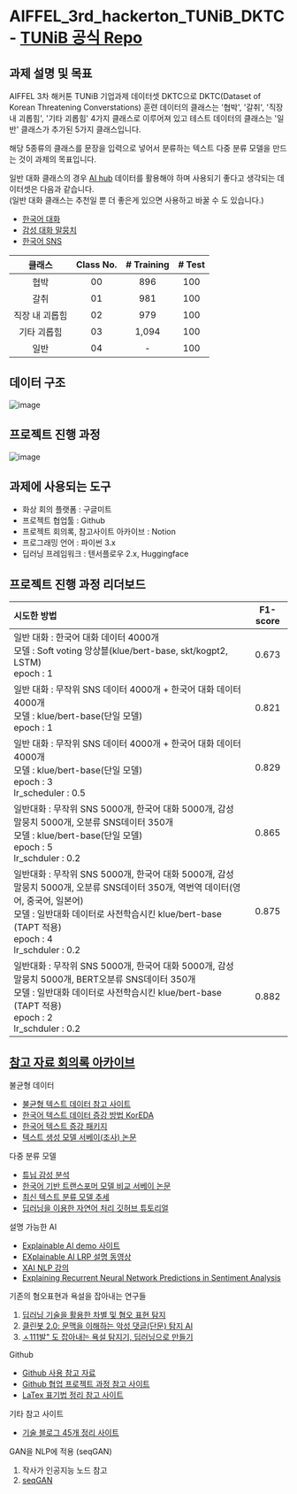 # AIFFEL_3rd_hackerton_TUNiB_DKTC - [TUNiB 공식 Repo](https://github.com/tunib-ai/DKTC)
## 과제 설명 및 목표
AIFFEL 3차 해커톤 TUNiB 기업과제 데이터셋 DKTC으로 DKTC(Dataset of Korean Threatening Converstations)
훈련 데이터의 클래스는 '협박', '갈취', '직장 내 괴롭힘', '기타 괴롭힘' 4가지 클래스로 이루어져 있고 테스트 데이터의 클래스는 '일반' 클래스가 추가된 5가지 클래스입니다.

해당 5종류의 클래스를 문장을 입력으로 넣어서 분류하는 텍스트 다중 분류 모델을 만드는 것이 과제의 목표입니다.

일반 대화 클래스의 경우 [AI hub](https://aihub.or.kr/aihub-data/natural-language/about) 데이터를 활용해야 하며 사용되기 좋다고 생각되는 데이터셋은 다음과 같습니다.  
(일반 대화 클래스는 추천일 뿐 더 좋은게 있으면 사용하고 바꿀 수 도 있습니다.)
- [한국어 대화](https://aihub.or.kr/aidata/85)
- [감성 대화 말뭉치](https://aihub.or.kr/aidata/7978)
- [한국어 SNS](https://aihub.or.kr/aidata/30718)

|클래스|Class No.|# Training|# Test |
|:----:|:------:|:------:|:------------:|
|협박 |00| 896    | 100   |
|갈취  |01|981     | 100 |
|직장 내 괴롭힘  |02|979     |100|
|기타 괴롭힘 |03|1,094      |100|
|일반 |04| - |100|

## 데이터 구조
![image](https://user-images.githubusercontent.com/42150335/149441163-7728a543-5dbd-4fb6-b12f-cae5fc79c6fe.png)

## 프로젝트 진행 과정
![image](https://user-images.githubusercontent.com/51338268/150277973-96b1e4b7-d235-420e-b559-7fee01e9dacf.png)

## 과제에 사용되는 도구
- 화상 회의 플랫폼 : 구글미트
- 프로젝트 협업툴 : Github
- 프로젝트 회의록, 참고사이트 아카이브 : Notion
- 프로그래밍 언어 : 파이썬 3.x
- 딥러닝 프레임워크 : 텐서플로우 2.x, Huggingface

## 프로젝트 진행 과정 리더보드
|시도한 방법|F1-score|
|:-|:-:|
|일반 대화 : 한국어 대화 데이터 4000개 </br> 모델 : Soft voting 앙상블(klue/bert-base, skt/kogpt2, LSTM) </br> epoch : 1|0.673|
|일반 대화 : 무작위 SNS 데이터 4000개 + 한국어 대화 데이터 4000개 </br> 모델 : klue/bert-base(단일 모델) </br> epoch : 1|0.821|
|일반 대화 : 무작위 SNS 데이터 4000개 + 한국어 대화 데이터 4000개 </br> 모델 : klue/bert-base(단일 모델) </br> epoch : 3 </br> lr_scheduler : 0.5|0.829|
|일반대화 : 무작위 SNS 5000개, 한국어 대화 5000개, 감성 말뭉치 5000개, 오분류 SNS데이터 350개 </br> 모델 : klue/bert-base(단일 모델) </br> epoch : 5 </br> lr_schduler : 0.2|0.865|
|일반대화 : 무작위 SNS 5000개, 한국어 대화 5000개, 감성 말뭉치 5000개, 오분류 SNS데이터 350개, 역번역 데이터(영어, 중국어, 일본어) </br> 모델 : 일반대화 데이터로 사전학습시킨 klue/bert-base (TAPT 적용) </br> epoch : 4 </br> lr_schduler : 0.2|0.875|
|일반대화 : 무작위 SNS 5000개, 한국어 대화 5000개, 감성 말뭉치 5000개, BERT오분류 SNS데이터 350개 </br> 모델 : 일반대화 데이터로 사전학습시킨 klue/bert-base (TAPT 적용) </br> epoch : 2 </br> lr_schduler : 0.2|0.882|

## [참고 자료 회의록 아카이브](https://www.notion.so/modulabs/X-AI-6bac1355f3ae449eb339ce870a488675)

불균형 데이터
- [불균형 텍스트 데이터 참고 사이트](https://d2.naver.com/helloworld/7753273)
- [한국어 텍스트 데이터 증강 방법 KorEDA](https://catsirup.github.io/ai/2020/04/28/nlp_data_argumentation_code.html)
- [한국어 텍스트 증강 패키지](https://github.com/jucho2725/ktextaug)
- [텍스트 생성 모델 서베이(조사) 논문](https://arxiv.org/pdf/2105.10311.pdf)
    
다중 분류 모델
- [튜닙 감성 분석](https://www.youtube.com/watch?v=aKKDvdel5O4)
- [한국어 기반 트랜스포머 모델 비교 서베이 논문](https://arxiv.org/pdf/2112.03014.pdf)
- [최신 텍스트 분류 모델 추세](https://paperswithcode.com/sota/text-classification-on-ag-news)
- [딥러닝을 이용한 자연어 처리 깃허브 튜토리얼](https://github.com/ukairia777/tensorflow-nlp-tutorial)
    
설명 가능한 AI
- [Explainable AI demo 사이트](https://lrpserver.hhi.fraunhofer.de/)
- [EXplainable AI LRP 설명 동영상](https://youtu.be/4twkQWYTXpw)
- [XAI NLP 강의](https://www.youtube.com/watch?v=3tnrGe_JA0s)
- [Explaining Recurrent Neural Network Predictions in Sentiment Analysis](https://arxiv.org/abs/1606.07298)
    
기존의 혐오표현과 욕설을 잡아내는 연구들
1. [딥러닝 기술을 활용한 차별 및 혐오 표현 탐지](https://www.koreascience.or.kr/article/JAKO202005653790577.pdf)
2. [클린봇 2.0: 문맥을 이해하는 악성 댓글(단문) 탐지 AI](https://d2.naver.com/helloworld/7753273)
3. [ㅅ111발" 도 잡아내는 욕설 탐지기, 딥러닝으로 만들기](https://www.inven.co.kr/webzine/news/?news=198156)
    
Github
- [Github 사용 참고 자료](https://github.com/sda96/AIFFEL_3rd_hackerton_TUNiB_DKTC/blob/main/reference/git_ref.md)
- [Github 협업 프로젝트 과정 참고 사이트](https://www.freecodecamp.org/news/how-to-use-git-and-github-in-a-team-like-a-pro/)
- [LaTex 표기법 정리 참고 사이트](https://ko.wikipedia.org/wiki/%EC%9C%84%ED%82%A4%EB%B0%B1%EA%B3%BC:TeX_%EB%AC%B8%EB%B2%95)
    
기타 참고 사이트
- [기술 블로그 45개 정리 사이트](https://brunch.co.kr/@sicle-official/35)
    
GAN을 NLP에 적용 (seqGAN)
1. 작사가 인공지능 노드 참고
2. [seqGAN](https://www.koreascience.or.kr/article/CFKO201832073078975.pdf)
